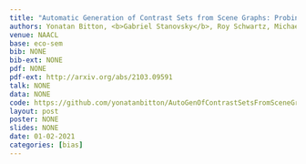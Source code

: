 ```yaml
---
title: "Automatic Generation of Contrast Sets from Scene Graphs: Probing the Compositional Consistency of GQA"
authors: Yonatan Bitton, <b>Gabriel Stanovsky</b>, Roy Schwartz, Michael Elhadad
venue: NAACL
base: eco-sem
bib: NONE
bib-ext: NONE
pdf: NONE
pdf-ext: http://arxiv.org/abs/2103.09591
talk: NONE
data: NONE
code: https://github.com/yonatanbitton/AutoGenOfContrastSetsFromSceneGraphs
layout: post
poster: NONE
slides: NONE
date: 01-02-2021
categories: [bias]
---
```

